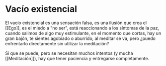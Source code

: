 # Vacío existencial
El vacío existencial es una sensación falsa, es una ilusión que crea el [[Ego]], es el miedo a "no ser", está reaccionando a los síntomas de la paz, cuando salimos de algo muy estimulante, en el momento que cortas, hay un gran bajón, te sientes agobiado o aburrido, al meditar se va, pero ¿puedo enfrentarlo directamente sin utilizar la meditación?

Sí que se puede, pero se necesitan muchos intentos (y mucha [[Meditación]]), hay que tener paciencia y entregarse completamente. 
